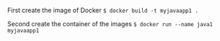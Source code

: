 First create the image of Docker
`$ docker build -t myjavaapp1 .`

Second create the container of the images
`$ docker run --name java1 myjavaapp1`




